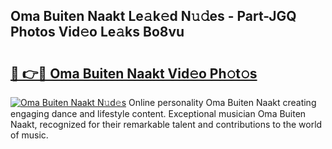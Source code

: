 ## Oma Buiten Naakt Le𝚊k𝚎d N𝚞𝚍es - Part-JGQ Photos Vid𝚎o Le𝚊ks Bo8vu

# <h2><a href="http://fbap9mh.evod.top/?m=Oma+Buiten+Naakt">🔗 👉🔴 Oma Buiten Naakt Vid𝚎o Ph𝚘t𝚘s</a></h2>

[![Oma Buiten Naakt N𝚞d𝚎s](https://i.imgur.com/8V9OHl7.gif)](http://fbap9mh.evod.top/?m=Oma+Buiten+Naakt)
Online personality Oma Buiten Naakt creating engaging dance and lifestyle content. Exceptional musician Oma Buiten Naakt, recognized for their remarkable talent and contributions to the world of music. 
